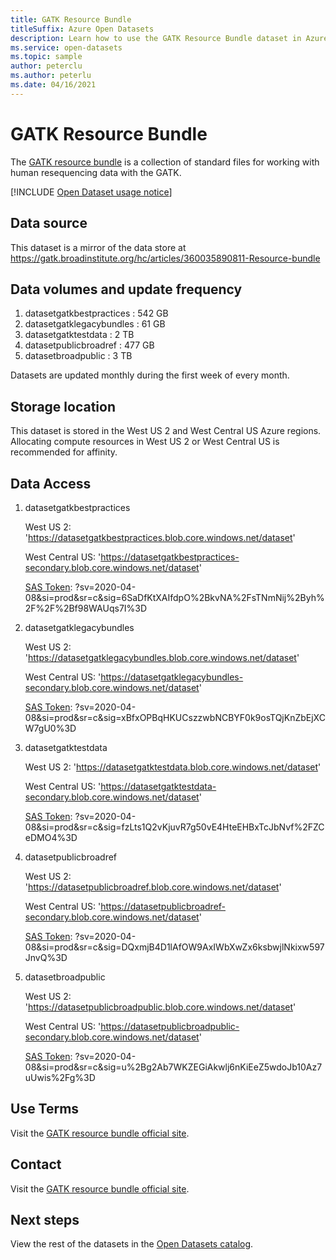 ```yaml
---
title: GATK Resource Bundle
titleSuffix: Azure Open Datasets
description: Learn how to use the GATK Resource Bundle dataset in Azure Open Datasets.
ms.service: open-datasets
ms.topic: sample
author: peterclu
ms.author: peterlu
ms.date: 04/16/2021
---
```


# GATK Resource Bundle

The [GATK resource bundle](https://gatk.broadinstitute.org/hc/articles/360035890811-Resource-bundle) is a collection of standard files for working with human resequencing data with the GATK.

[!INCLUDE [Open Dataset usage notice](../../includes/open-datasets-usage-note.md)]

## Data source

This dataset is a mirror of the data store at https://gatk.broadinstitute.org/hc/articles/360035890811-Resource-bundle

## Data volumes and update frequency

1. datasetgatkbestpractices : 542 GB
1. datasetgatklegacybundles : 61 GB
1. datasetgatktestdata : 2 TB
1. datasetpublicbroadref : 477 GB
1. datasetbroadpublic : 3 TB

Datasets are updated monthly during the first week of every month.

## Storage location

This dataset is stored in the West US 2 and West Central US Azure regions. Allocating compute resources in West US 2 or West Central US is recommended for affinity.

## Data Access

1. datasetgatkbestpractices

    West US 2: 'https://datasetgatkbestpractices.blob.core.windows.net/dataset'
    
    West Central US: 'https://datasetgatkbestpractices-secondary.blob.core.windows.net/dataset'
    
    [SAS Token](../storage/common/storage-sas-overview.md): ?sv=2020-04-08&si=prod&sr=c&sig=6SaDfKtXAIfdpO%2BkvNA%2FsTNmNij%2Byh%2F%2F%2Bf98WAUqs7I%3D

2. datasetgatklegacybundles

    West US 2: 'https://datasetgatklegacybundles.blob.core.windows.net/dataset'
    
    West Central US: 'https://datasetgatklegacybundles-secondary.blob.core.windows.net/dataset'
    
    [SAS Token](../storage/common/storage-sas-overview.md): ?sv=2020-04-08&si=prod&sr=c&sig=xBfxOPBqHKUCszzwbNCBYF0k9osTQjKnZbEjXCW7gU0%3D

3. datasetgatktestdata

    West US 2: 'https://datasetgatktestdata.blob.core.windows.net/dataset'
    
    West Central US: 'https://datasetgatktestdata-secondary.blob.core.windows.net/dataset'
    
    [SAS Token](../storage/common/storage-sas-overview.md): ?sv=2020-04-08&si=prod&sr=c&sig=fzLts1Q2vKjuvR7g50vE4HteEHBxTcJbNvf%2FZCeDMO4%3D

4. datasetpublicbroadref
    
    West US 2: 'https://datasetpublicbroadref.blob.core.windows.net/dataset'
    
    West Central US: 'https://datasetpublicbroadref-secondary.blob.core.windows.net/dataset'
    
    [SAS Token](../storage/common/storage-sas-overview.md): ?sv=2020-04-08&si=prod&sr=c&sig=DQxmjB4D1lAfOW9AxIWbXwZx6ksbwjlNkixw597JnvQ%3D

5. datasetbroadpublic

    West US 2: 'https://datasetpublicbroadpublic.blob.core.windows.net/dataset'
    
    West Central US: 'https://datasetpublicbroadpublic-secondary.blob.core.windows.net/dataset'
    
    [SAS Token](../storage/common/storage-sas-overview.md): ?sv=2020-04-08&si=prod&sr=c&sig=u%2Bg2Ab7WKZEGiAkwlj6nKiEeZ5wdoJb10Az7uUwis%2Fg%3D

## Use Terms

Visit the [GATK resource bundle official site](https://gatk.broadinstitute.org/hc/articles/360035890811-Resource-bundle).

## Contact

Visit the [GATK resource bundle official site](https://gatk.broadinstitute.org/hc/articles/360035890811-Resource-bundle).

## Next steps

View the rest of the datasets in the [Open Datasets catalog](dataset-catalog.md).